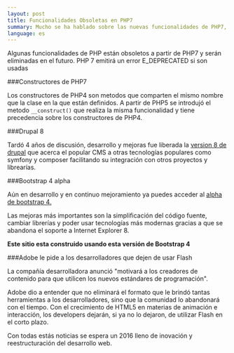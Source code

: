 ```yaml
---
layout: post
title: Funcionalidades Obsoletas en PHP7
summary: Mucho se ha hablado sobre las nuevas funcionalidades de PHP7, pero ¿qué funcionalidades se han vuelto obsoletas?
language: es
---
```


Algunas funcionalidades de PHP están obsoletos a partir de PHP7 y serán eliminadas en el futuro. PHP 7 emitirá un error E_DEPRECATED si son usadas

###Constructores de PHP7

Los constructores de PHP4 son metodos que comparten el mismo nombre que la clase en la que están definidos. A partir de PHP5 se introdujó el metodo `__construct()` que realiza la misma funcionalidad y tiene precedencia sobre los constructores de PHP4.

###Drupal 8

Tardó 4 años de discusión, desarrollo y mejoras fue liberada la [version 8 de drupal](https://www.drupal.org/news/drupal-8.0.0-released) que acerca el popular CMS a otras tecnologías populares como symfony y composer facilitando su integración con otros proyectos y librearías.

###Bootstrap 4 alpha

Aún en desarrollo y en continuo mejoramiento ya puedes acceder al [alpha de bootstrap 4.](http://blog.getbootstrap.com/2015/08/19/bootstrap-4-alpha/)

Las mejoras más	importantes son la simplificación del código fuente, cambiar librerías y poder usar tecnologías más modernas gracias a que se abandona el soporte a Internet Explorer 8.

**Este sitio esta construido usando esta versión de Bootstrap 4**

###Adobe le pide a los desarrolladores que dejen de usar Flash

La compañía desarrolladora anunció "motivará a los creadores de contenido para que utilicen los nuevos estándares de programación".

Adobe dio a entender que no eliminará el formato que le brindó tantas herramientas a los desarrolladores, sino que la comunidad lo abandonará con el tiempo. Con el crecimiento de HTML5 en materias de animación e interacción, los developers dejarán, si ya no lo dejaron, de utilizar Flash en el corto plazo.

Con todas estás noticias se espera un 2016 lleno de inovación y reestructuración del desarrollo web.

